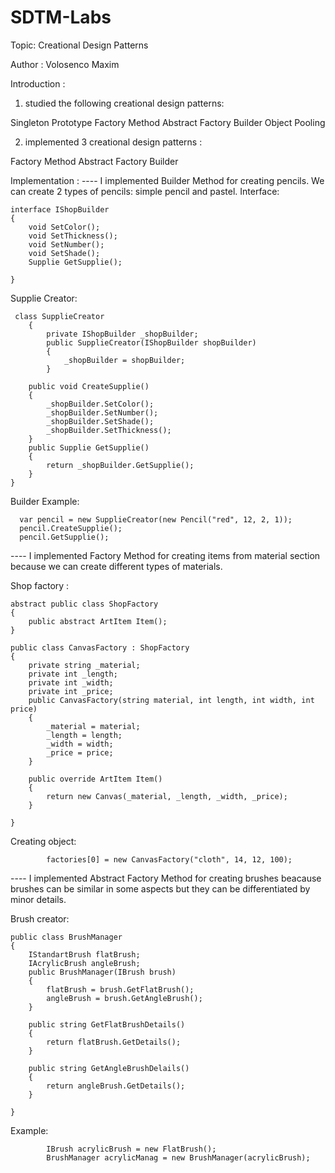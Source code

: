 # SDTM-Labs
Topic: Creational Design Patterns

Author : Volosenco Maxim

Introduction :
1. studied the following creational design patterns:

Singleton
Prototype
Factory Method
Abstract Factory
Builder
Object Pooling

2. implemented 3 creational design patterns :

Factory Method
Abstract Factory
Builder


Implementation : 
---- I implemented Builder Method for creating pencils. We can create 2 types of pencils: simple pencil and pastel.
Interface:

    interface IShopBuilder
    {
        void SetColor();
        void SetThickness();
        void SetNumber();
        void SetShade();
        Supplie GetSupplie();

    }

Supplie Creator:

     class SupplieCreator
        {
            private IShopBuilder _shopBuilder;
            public SupplieCreator(IShopBuilder shopBuilder)
            {
                _shopBuilder = shopBuilder;
            }

        public void CreateSupplie()
        {
            _shopBuilder.SetColor();
            _shopBuilder.SetNumber();
            _shopBuilder.SetShade();
            _shopBuilder.SetThickness();
        }
        public Supplie GetSupplie()
        {
            return _shopBuilder.GetSupplie();
        }
    }

Builder Example:

      var pencil = new SupplieCreator(new Pencil("red", 12, 2, 1));
      pencil.CreateSupplie();
      pencil.GetSupplie();

---- I implemented Factory Method for creating items from material section because we can create different types of materials.

Shop factory :

    abstract public class ShopFactory
    {
        public abstract ArtItem Item();
    }
    
    public class CanvasFactory : ShopFactory
    {
        private string _material;
        private int _length;
        private int _width;
        private int _price;
        public CanvasFactory(string material, int length, int width, int price)
        {
            _material = material;
            _length = length;
            _width = width;
            _price = price;
        }

        public override ArtItem Item()
        {
            return new Canvas(_material, _length, _width, _price);
        }

    }
    
Creating object:

            factories[0] = new CanvasFactory("cloth", 14, 12, 100);

---- I implemented Abstract Factory Method for creating brushes beacause brushes can be similar in some aspects but they can be differentiated by minor details.

Brush creator:

    public class BrushManager
    {
        IStandartBrush flatBrush;
        IAcrylicBrush angleBrush;
        public BrushManager(IBrush brush)
        {
            flatBrush = brush.GetFlatBrush();
            angleBrush = brush.GetAngleBrush();
        }

        public string GetFlatBrushDetails()
        {
            return flatBrush.GetDetails();
        }

        public string GetAngleBrushDelails()
        {
            return angleBrush.GetDetails();
        }

    }

Example: 

            IBrush acrylicBrush = new FlatBrush();
            BrushManager acrylicManag = new BrushManager(acrylicBrush);
